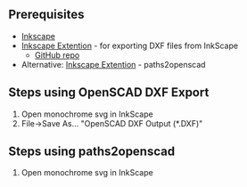 ## Prerequisites
- [Inkscape](https://inkscape.org/)
- [Inkscape Extention](https://www.thingiverse.com/thing:14221) - for exporting DXF files from InkScape
  - [GitHub repo](https://github.com/brad/Inkscape-OpenSCAD-DXF-Export)
- Alternative: [Inkscape Extention](https://github.com/l0b0/paths2openscad) - paths2openscad

## Steps using OpenSCAD DXF Export
1. Open monochrome svg in InkScape
2. File->Save As... "OpenSCAD DXF Output (*.DXF)"

## Steps using paths2openscad
1. Open monochrome svg in InkScape
